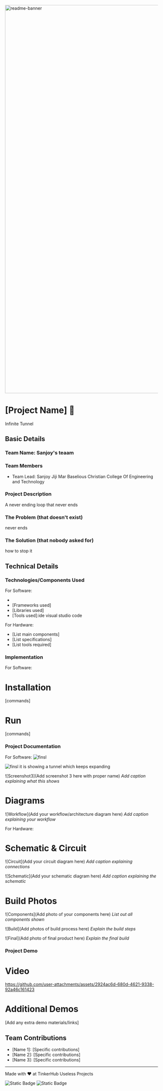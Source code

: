 <img width="1280" alt="readme-banner" src="https://github.com/user-attachments/assets/35332e92-44cb-425b-9dff-27bcf1023c6c">

# [Project Name] 🎯
Infinite Tunnel

## Basic Details
### Team Name: Sanjoy's teaam

### Team Members
- Team Lead: Sanjoy Jiji Mar Baselious Christian College Of Engineering and Technology


### Project Description
A never ending loop that never ends 

### The Problem (that doesn't exist)
never ends

### The Solution (that nobody asked for)
how to stop it

## Technical Details
### Technologies/Components Used
For Software:
- [Languages used]: python
- [Frameworks used]
- [Libraries used]
- [Tools used]:ide visual studio code

For Hardware:
- [List main components]
- [List specifications]
- [List tools required]

### Implementation
For Software:
# Installation
[commands]

# Run
[commands]

### Project Documentation
For Software:
![finsl](https://github.com/user-attachments/assets/43c1c298-483b-4da8-aafc-cf2e4e08d8f2)


![finsl](https://github.com/user-attachments/assets/12a25b1a-3c8c-4f9b-a26d-0da83c12b2c6)
it is showing a tunnel which keeps expanding 


![Screenshot3](Add screenshot 3 here with proper name)
*Add caption explaining what this shows*

# Diagrams
![Workflow](Add your workflow/architecture diagram here)
*Add caption explaining your workflow*

For Hardware:

# Schematic & Circuit
![Circuit](Add your circuit diagram here)
*Add caption explaining connections*

![Schematic](Add your schematic diagram here)
*Add caption explaining the schematic*

# Build Photos
![Components](Add photo of your components here)
*List out all components shown*

![Build](Add photos of build process here)
*Explain the build steps*

![Final](Add photo of final product here)
*Explain the final build*

### Project Demo
# Video


https://github.com/user-attachments/assets/2924ac6d-680d-4621-9338-92a46c161423



# Additional Demos
[Add any extra demo materials/links]

## Team Contributions
- [Name 1]: [Specific contributions]
- [Name 2]: [Specific contributions]
- [Name 3]: [Specific contributions]

---
Made with ❤️ at TinkerHub Useless Projects 

![Static Badge](https://img.shields.io/badge/TinkerHub-24?color=%23000000&link=https%3A%2F%2Fwww.tinkerhub.org%2F)
![Static Badge](https://img.shields.io/badge/UselessProject--24-24?link=https%3A%2F%2Fwww.tinkerhub.org%2Fevents%2FQ2Q1TQKX6Q%2FUseless%2520Projects)


